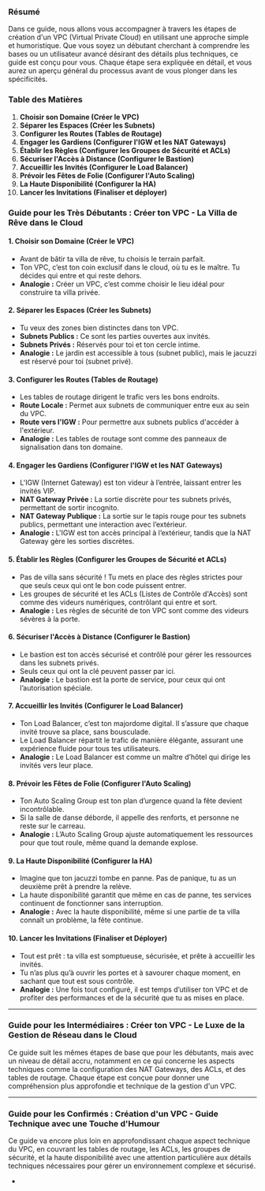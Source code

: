 ### Résumé

Dans ce guide, nous allons vous accompagner à travers les étapes de création d'un VPC (Virtual Private Cloud) en utilisant une approche simple et humoristique. Que vous soyez un débutant cherchant à comprendre les bases ou un utilisateur avancé désirant des détails plus techniques, ce guide est conçu pour vous. Chaque étape sera expliquée en détail, et vous aurez un aperçu général du processus avant de vous plonger dans les spécificités.

### Table des Matières

1. **Choisir son Domaine (Créer le VPC)**
2. **Séparer les Espaces (Créer les Subnets)**
3. **Configurer les Routes (Tables de Routage)**
4. **Engager les Gardiens (Configurer l'IGW et les NAT Gateways)**
5. **Établir les Règles (Configurer les Groupes de Sécurité et ACLs)**
6. **Sécuriser l'Accès à Distance (Configurer le Bastion)**
7. **Accueillir les Invités (Configurer le Load Balancer)**
8. **Prévoir les Fêtes de Folie (Configurer l'Auto Scaling)**
9. **La Haute Disponibilité (Configurer la HA)**
10. **Lancer les Invitations (Finaliser et déployer)**

### Guide pour les Très Débutants : Créer ton VPC - La Villa de Rêve dans le Cloud

#### 1. **Choisir son Domaine (Créer le VPC)**
- Avant de bâtir ta villa de rêve, tu choisis le terrain parfait.
- Ton VPC, c’est ton coin exclusif dans le cloud, où tu es le maître. Tu décides qui entre et qui reste dehors.
- **Analogie :** Créer un VPC, c’est comme choisir le lieu idéal pour construire ta villa privée.

#### 2. **Séparer les Espaces (Créer les Subnets)**
- Tu veux des zones bien distinctes dans ton VPC.
- **Subnets Publics :** Ce sont les parties ouvertes aux invités.
- **Subnets Privés :** Réservés pour toi et ton cercle intime.
- **Analogie :** Le jardin est accessible à tous (subnet public), mais le jacuzzi est réservé pour toi (subnet privé).

#### 3. **Configurer les Routes (Tables de Routage)**
- Les tables de routage dirigent le trafic vers les bons endroits.
- **Route Locale :** Permet aux subnets de communiquer entre eux au sein du VPC.
- **Route vers l'IGW :** Pour permettre aux subnets publics d'accéder à l'extérieur.
- **Analogie :** Les tables de routage sont comme des panneaux de signalisation dans ton domaine.

#### 4. **Engager les Gardiens (Configurer l'IGW et les NAT Gateways)**
- L'IGW (Internet Gateway) est ton videur à l’entrée, laissant entrer les invités VIP.
- **NAT Gateway Privée :** La sortie discrète pour tes subnets privés, permettant de sortir incognito.
- **NAT Gateway Publique :** La sortie sur le tapis rouge pour tes subnets publics, permettant une interaction avec l’extérieur.
- **Analogie :** L'IGW est ton accès principal à l’extérieur, tandis que la NAT Gateway gère les sorties discrètes.

#### 5. **Établir les Règles (Configurer les Groupes de Sécurité et ACLs)**
- Pas de villa sans sécurité ! Tu mets en place des règles strictes pour que seuls ceux qui ont le bon code puissent entrer.
- Les groupes de sécurité et les ACLs (Listes de Contrôle d'Accès) sont comme des videurs numériques, contrôlant qui entre et sort.
- **Analogie :** Les règles de sécurité de ton VPC sont comme des videurs sévères à la porte.

#### 6. **Sécuriser l'Accès à Distance (Configurer le Bastion)**
- Le bastion est ton accès sécurisé et contrôlé pour gérer les ressources dans les subnets privés.
- Seuls ceux qui ont la clé peuvent passer par ici.
- **Analogie :** Le bastion est la porte de service, pour ceux qui ont l’autorisation spéciale.

#### 7. **Accueillir les Invités (Configurer le Load Balancer)**
- Ton Load Balancer, c’est ton majordome digital. Il s’assure que chaque invité trouve sa place, sans bousculade.
- Le Load Balancer répartit le trafic de manière élégante, assurant une expérience fluide pour tous tes utilisateurs.
- **Analogie :** Le Load Balancer est comme un maître d’hôtel qui dirige les invités vers leur place.

#### 8. **Prévoir les Fêtes de Folie (Configurer l'Auto Scaling)**
- Ton Auto Scaling Group est ton plan d’urgence quand la fête devient incontrôlable.
- Si la salle de danse déborde, il appelle des renforts, et personne ne reste sur le carreau.
- **Analogie :** L’Auto Scaling Group ajuste automatiquement les ressources pour que tout roule, même quand la demande explose.

#### 9. **La Haute Disponibilité (Configurer la HA)**
- Imagine que ton jacuzzi tombe en panne. Pas de panique, tu as un deuxième prêt à prendre la relève.
- La haute disponibilité garantit que même en cas de panne, tes services continuent de fonctionner sans interruption.
- **Analogie :** Avec la haute disponibilité, même si une partie de ta villa connaît un problème, la fête continue.

#### 10. **Lancer les Invitations (Finaliser et Déployer)**
- Tout est prêt : ta villa est somptueuse, sécurisée, et prête à accueillir les invités.
- Tu n’as plus qu’à ouvrir les portes et à savourer chaque moment, en sachant que tout est sous contrôle.
- **Analogie :** Une fois tout configuré, il est temps d’utiliser ton VPC et de profiter des performances et de la sécurité que tu as mises en place.

---

### Guide pour les Intermédiaires : Créer ton VPC - Le Luxe de la Gestion de Réseau dans le Cloud

Ce guide suit les mêmes étapes de base que pour les débutants, mais avec un niveau de détail accru, notamment en ce qui concerne les aspects techniques comme la configuration des NAT Gateways, des ACLs, et des tables de routage. Chaque étape est conçue pour donner une compréhension plus approfondie et technique de la gestion d'un VPC.

---

### Guide pour les Confirmés : Création d'un VPC - Guide Technique avec une Touche d'Humour

Ce guide va encore plus loin en approfondissant chaque aspect technique du VPC, en couvrant les tables de routage, les ACLs, les groupes de sécurité, et la haute disponibilité avec une attention particulière aux détails techniques nécessaires pour gérer un environnement complexe et sécurisé.

-
